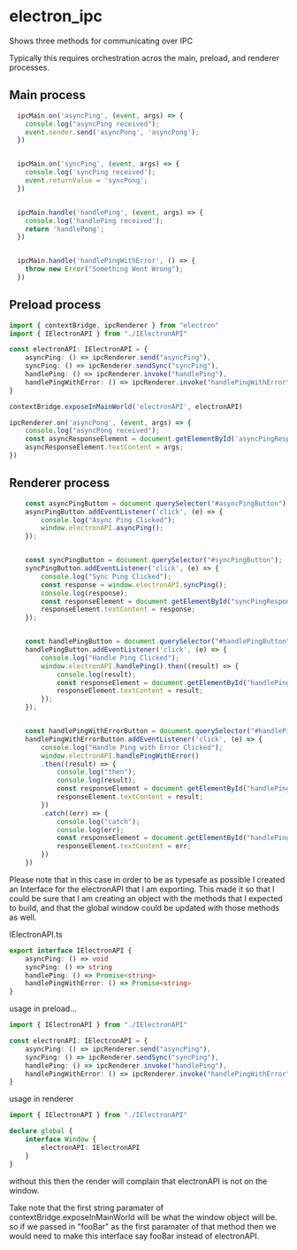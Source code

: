 # electron_ipc
Shows three methods for communicating over IPC

Typically this requires orchestration acros the main, preload, and renderer processes.

## Main process
``` typescript
  ipcMain.on('asyncPing', (event, args) => {
    console.log("asyncPing received");
    event.sender.send('asyncPong', 'asyncPong');
  })


  ipcMain.on('syncPing', (event, args) => {
    console.log('syncPing received');
    event.returnValue = 'syncPong';
  })


  ipcMain.handle('handlePing', (event, args) => {
    console.log('handlePing received');
    return 'handlePong';
  })


  ipcMain.handle('handlePingWithError', () => {
    throw new Error("Something Went Wrong");
  })
```

## Preload process
``` typescript
import { contextBridge, ipcRenderer } from "electron"
import { IElectronAPI } from "./IElectronAPI"

const electronAPI: IElectronAPI = {
    asyncPing: () => ipcRenderer.send("asyncPing"),
    syncPing: () => ipcRenderer.sendSync("syncPing"),
    handlePing: () => ipcRenderer.invoke("handlePing"),
    handlePingWithError: () => ipcRenderer.invoke("handlePingWithError")
}

contextBridge.exposeInMainWorld('electronAPI', electronAPI)

ipcRenderer.on('asyncPong', (event, args) => {
    console.log("asyncPong received");
    const asyncResponseElement = document.getElementById('asyncPingResponse');
    asyncResponseElement.textContent = args;
})
``` 

## Renderer process
``` typescript
    const asyncPingButton = document.querySelector("#asyncPingButton");
    asyncPingButton.addEventListener('click', (e) => {
        console.log("Async Ping Clicked");
        window.electronAPI.asyncPing();        
    });


    const syncPingButton = document.querySelector("#syncPingButton");
    syncPingButton.addEventListener('click', (e) => {
        console.log("Sync Ping Clicked");
        const response = window.electronAPI.syncPing();
        console.log(response);
        const responseElement = document.getElementById("syncPingResponse")
        responseElement.textContent = response;
    });


    const handlePingButton = document.querySelector("#handlePingButton");
    handlePingButton.addEventListener('click', (e) => {
        console.log("Handle Ping Clicked");
        window.electronAPI.handlePing().then((result) => {
            console.log(result);
            const responseElement = document.getElementById("handlePingResponse")
            responseElement.textContent = result;
        });
    });


    const handlePingWithErrorButton = document.querySelector("#handlePingWithErrorButton");
    handlePingWithErrorButton.addEventListener('click', (e) => {
        console.log("Handle Ping with Error Clicked");
        window.electronAPI.handlePingWithError()
        .then((result) => {
            console.log("then");
            console.log(result);
            const responseElement = document.getElementById("handlePingWithErrorResponse")
            responseElement.textContent = result;
        })
        .catch((err) => {
            console.log("catch");
            console.log(err);
            const responseElement = document.getElementById("handlePingWithErrorResponse")
            responseElement.textContent = err;
        })
    })
```

Please note that in this case in order to be as typesafe as possible I created an Interface for the electronAPI that I am exporting.
This made it so that I could be sure that I am creating an object with the methods that I expected to build, and that the global window could be updated with those
methods as well.

IElectronAPI.ts
``` typescript
export interface IElectronAPI {
    asyncPing: () => void
    syncPing: () => string
    handlePing: () => Promise<string>
    handlePingWithError: () => Promise<string>
}
```

usage in preload...
``` typescript
import { IElectronAPI } from "./IElectronAPI"

const electronAPI: IElectronAPI = {
    asyncPing: () => ipcRenderer.send("asyncPing"),
    syncPing: () => ipcRenderer.sendSync("syncPing"),
    handlePing: () => ipcRenderer.invoke("handlePing"),
    handlePingWithError: () => ipcRenderer.invoke("handlePingWithError")
}
```

usage in renderer
``` typescript
import { IElectronAPI } from "./IElectronAPI"

declare global {
    interface Window {
        electronAPI: IElectronAPI
    }
}
```

without this then the render will complain that electronAPI is not on the window.

Take note that the first string paramater of contextBridge.exposeInMainWorld will be what the window object will be. so if we passed in "fooBar" as 
the first paramater of that method then we would need to make this interface say fooBar instead of electronAPI.
